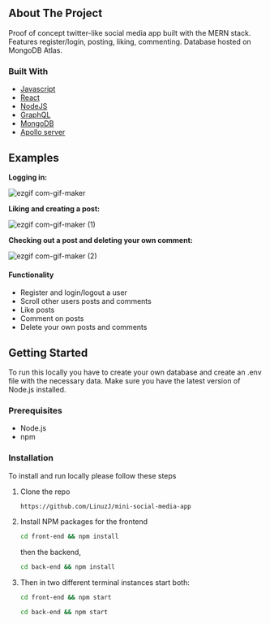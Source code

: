 <!-- ABOUT THE PROJECT -->

## About The Project

Proof of concept twitter-like social media app built with the MERN stack. Features register/login, posting, liking, commenting. Database hosted on MongoDB Atlas.

### Built With

- [Javascript](https://www.javascript.com/)
- [React](https://reactjs.org/)
- [NodeJS](https://nodejs.org/en/)
- [GraphQL](https://graphql.org/)
- [MongoDB](https://www.mongodb.com/)
- [Apollo server](https://www.apollographql.com/docs/apollo-server/)

<!-- EXAMPLES -->

## Examples

**Logging in:**

![ezgif com-gif-maker](https://user-images.githubusercontent.com/68393238/147136061-e88aac9a-27b9-4637-ba0d-f0f2a8de24d1.gif)


**Liking and creating a post:**

![ezgif com-gif-maker (1)](https://user-images.githubusercontent.com/68393238/147136106-e1473500-503c-4985-a3bc-f68096d659a3.gif)


**Checking out a post and deleting your own comment:**

![ezgif com-gif-maker (2)](https://user-images.githubusercontent.com/68393238/147136129-3b483d5a-6c37-42e5-9b61-a4b0adbcd67a.gif)

#### Functionality

- Register and login/logout a user
- Scroll other users posts and comments
- Like posts
- Comment on posts
- Delete your own posts and comments

<!-- GETTING STARTED -->

## Getting Started

To run this locally you have to create your own database and create an .env file with the necessary data. Make sure you have the latest version of Node.js installed.

### Prerequisites

- Node.js
- npm

### Installation

To install and run locally please follow these steps

1. Clone the repo
   ```sh
   https://github.com/LinuzJ/mini-social-media-app
   ```
2. Install NPM packages for the frontend
   ```sh
   cd front-end && npm install
   ```
   then the backend,
   ```sh
   cd back-end && npm install
   ```
3. Then in two different terminal instances start both:
   ```sh
   cd front-end && npm start
   ```
   ```sh
   cd back-end && npm start
   ```

